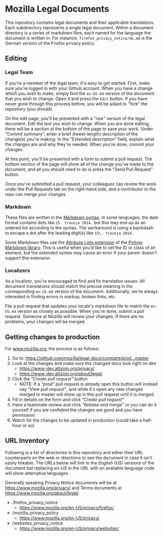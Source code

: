 # Mozilla Legal Documents

This repository contains legal documents and their applicable translations. Each subdirectory represents a single legal document. Within a document directory is a series of markdown files, each named for the language the document is written in. For instance, `firefox_privacy_notice/de.md` is the German version of the Firefox privacy policy.

## Editing

### Legal Team

If you're a member of the legal team, it's easy to get started. First, make sure you're logged in with your Github account. When you have a change which you wish to make, simply find the `en-US.md` version of the document that you wish to change. Open it and press the `Edit` button. If you have never gone through this process before, you will be asked to "fork" the repository (you should).

On the edit page, you'll be presented with a "raw" version of the legal document. Edit the text you wish to change. When you are done editing, there will be a section at the bottom of the page to save your work. Under "Commit summary", enter a brief (tweet-length) description of the change(s) you're making. In the "Extended description" field, explain what the changes are and why they're needed. When you're done, commit your changes.

At this point, you'll be presented with a form to submit a pull request. The bottom section of the page will show all of the change you've made to the document, and all you should need to do is press the "Send Pull Request" button.

Once you've submitted a pull request, your colleagues can review the work under the Pull Requests tab on the right-hand side, and a contributor to the repo can merge your changes.

### Markdown

These files are written in the [Markdown syntax](https://daringfireball.net/projects/markdown/syntax). In some languages, the date format contains dots like `15. travnja 2014.` but this may end up as an ordered list according to the syntax. The workaround is using a backslash to escape a dot after the leading digit(s) like `15\. travnja 2014.`

Some Markdown files use the [Attribute Lists extension](https://pythonhosted.org/Markdown/extensions/attr_list.html) of the [Python Markdown library](https://pypi.python.org/pypi/Markdown). This is useful when you'd like to set the ID or class of an element, but the extended syntax may cause an error if your parser doesn't support this extension.

### Localizers

As a localizer, you're encouraged to find and fix translation issues. All document translations should match the precise meaning in the corresponding `en-US.md` version of the document. Additionally, we're always interested in finding errors in markup, broken links, etc.

File a pull request that updates your locale's markdown file to match the `en-US.md` version as closely as possible. When you're done, submit a pull request. Someone at Mozilla will review your changes. If there are no problems, your changes will be merged.

## Getting changes to production

For www.mozilla.org, the process is as follows:

1. Go to: https://github.com/mozilla/legal-docs/compare/prod...master
2. Look at the changes and make sure the changed docs look right on dev
    * https://www-dev.allizom.org/privacy/
    * https://www-dev.allizom.org/about/legal/ 
3. Click the *"Create pull request"* button
    * NOTE: If a *"prod"* pull request is already open this button will instead say *"View pull request"*, and while it's open any new changes merged to master will show up in this pull request until it is merged.
4. Fill in details on the form and click *"Create pull request"*
5. Have a teammate review and click *"Rebase and merge"* or you can do it yourself if you are confident the changes are good and you have permission.
6. Watch for the changes to be updated in production (could take a half-hour or so)


## URL Inventory

Following is a list of directories in this repository and either their URL counterparts on the web or directions to see the document in case it isn't easily linkable.  The URLs below will link to the *English (US)* versions of the document but replacing *en-US* in the URL with an available language code will show alternative languages.

Generally speaking Privacy Notice documents will be at https://www.mozilla.org/privacy/ and Terms documents at 
https://www.mozilla.org/about/legal/.

* /firefox_privacy_notice
    * https://www.mozilla.org/en-US/privacy/firefox/
* /mozilla_privacy_policy
    * https://www.mozilla.org/en-US/privacy/
* /websites_privacy_notice
    * https://www.mozilla.org/en-US/privacy/websites/
